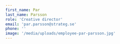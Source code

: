 ```yaml
---
first_name: Par
last_name: Parsson
role: 'Creative director'
email: 'par.parsson@strateg.se'
phone: ''
image: '/media/uploads/employee-par-parsson.jpg'
---
```

